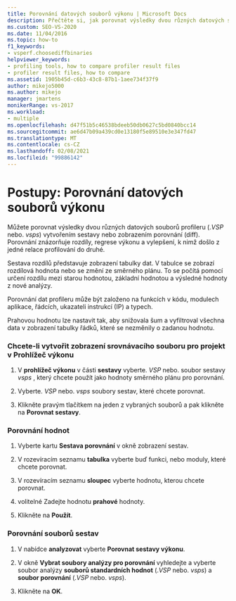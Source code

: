 ```yaml
---
title: Porovnání datových souborů výkonu | Microsoft Docs
description: Přečtěte si, jak porovnat výsledky dvou různých datových souborů profileru (. vsp nebo. vsps), abyste zjistili rozdíly, regrese výkonu a vylepšení výkonu.
ms.custom: SEO-VS-2020
ms.date: 11/04/2016
ms.topic: how-to
f1_keywords:
- vsperf.choosediffbinaries
helpviewer_keywords:
- profiling tools, how to compare profiler result files
- profiler result files, how to compare
ms.assetid: 1905b45d-c6b3-43c8-87b1-1aee734f37f9
author: mikejo5000
ms.author: mikejo
manager: jmartens
monikerRange: vs-2017
ms.workload:
- multiple
ms.openlocfilehash: d47f51b5c46538bdeeb50db0627c5bd0840bcc14
ms.sourcegitcommit: ae6d47b09a439cd0e13180f5e89510e3e347fd47
ms.translationtype: MT
ms.contentlocale: cs-CZ
ms.lasthandoff: 02/08/2021
ms.locfileid: "99886142"
---
```

# <a name="how-to-compare-performance-data-files"></a>Postupy: Porovnání datových souborů výkonu
Můžete porovnat výsledky dvou různých datových souborů profileru (.*VSP* nebo. *vsps*) vytvořením sestavy nebo zobrazením porovnání (diff). Porovnání znázorňuje rozdíly, regrese výkonu a vylepšení, k nimž došlo z jedné relace profilování do druhé.

 Sestava rozdílů představuje zobrazení tabulky dat. V tabulce se zobrazí rozdílová hodnota nebo se změní ze směrného plánu. To se počítá pomocí určení rozdílu mezi starou hodnotou, základní hodnotou a výsledné hodnoty z nové analýzy.

 Porovnání dat profileru může být založeno na funkcích v kódu, modulech aplikace, řádcích, ukazateli instrukcí (IP) a typech.

 Prahovou hodnotu lze nastavit tak, aby snižovala šum a vyfiltroval všechna data v zobrazení tabulky řádků, které se nezměnily o zadanou hodnotu.

### <a name="to-create-comparison-file-view-for-a-project-in-performance-explorer"></a>Chcete-li vytvořit zobrazení srovnávacího souboru pro projekt v Prohlížeč výkonu

1. V **prohlížeč výkonu** v části **sestavy** vyberte. *VSP* nebo. soubor sestavy *vsps* , který chcete použít jako hodnoty směrného plánu pro porovnání.

2. Vyberte. *VSP* nebo. *vsps* soubory sestav, které chcete porovnat.

3. Klikněte pravým tlačítkem na jeden z vybraných souborů a pak klikněte na **Porovnat sestavy**.

### <a name="to-compare-values"></a>Porovnání hodnot

1. Vyberte kartu **Sestava porovnání** v okně zobrazení sestav.

2. V rozevíracím seznamu **tabulka** vyberte buď funkci, nebo moduly, které chcete porovnat.

3. V rozevíracím seznamu **sloupec** vyberte hodnotu, kterou chcete porovnat.

4. volitelné Zadejte hodnotu **prahové** hodnoty.

5. Klikněte na **Použít**.

### <a name="to-compare-report-files"></a>Porovnání souborů sestav

1. V nabídce **analyzovat** vyberte **Porovnat sestavy výkonu**.

2. V okně **Vybrat soubory analýzy pro porovnání** vyhledejte a vyberte soubor analýzy **souborů standardních hodnot** (.*VSP* nebo. *vsps*) a **soubor porovnání** (.*VSP* nebo. *vsps*).

3. Klikněte na **OK**.
